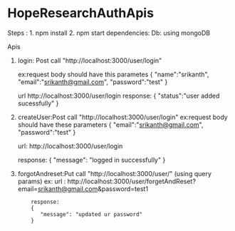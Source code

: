 # HopeResearchAuthApis
Steps :
    1. npm install
    2. npm start
dependencies:
  Db:
     using mongoDB
   
Apis
 1. login: Post call "http://localhost:3000/user/login"

       ex:request body should have this parametes
       {
        "name":"srikanth",
        "email":"srikanth@gmail.com",
        "password":"test"
        } 
        
       url http://localhost:3000/user/login
       response:
          {
            "status":"user added sucessfully"
          }

 2. createUser:Post call "http://localhost:3000/user/login"
       ex:request body should have these parameters
       {
          "email":"srikanth@gmail.com",
          "password":"test"
       }
       
       url: http://localhost:3000/user/login
       
       response:
              {
                "message": "logged in successfully"
              }

  3. forgotAndreset:Put call "http://localhost:3000/user/"  (using query params)
             ex: url : http://localhost:3000/user/forgetAndReset?email=srikanth@gmail.com&password=test1      

             response:
             {
                "message": "updated ur password"
             }
